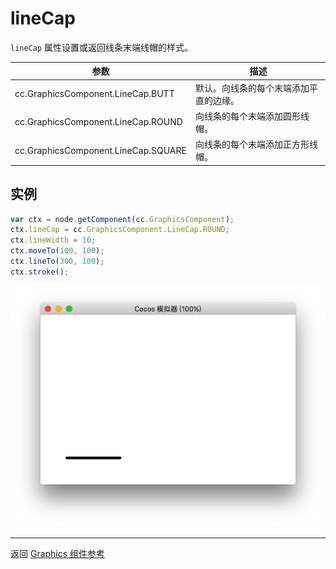 # lineCap

`lineCap` 属性设置或返回线条末端线帽的样式。

| 参数 |   描述
| -------------- | ----------- |
|cc.GraphicsComponent.LineCap.BUTT   | 默认。向线条的每个末端添加平直的边缘。
|cc.GraphicsComponent.LineCap.ROUND  | 向线条的每个末端添加圆形线帽。
|cc.GraphicsComponent.LineCap.SQUARE | 向线条的每个末端添加正方形线帽。

## 实例

```javascript
var ctx = node.getComponent(cc.GraphicsComponent);
ctx.lineCap = cc.GraphicsComponent.LineCap.ROUND;
ctx.lineWidth = 10;
ctx.moveTo(100, 100);
ctx.lineTo(300, 100);
ctx.stroke();
```

<a href="lineCap.png"><img src="lineCap.png"></a>

<hr>

返回 [Graphics 组件参考](../graphics.md)


